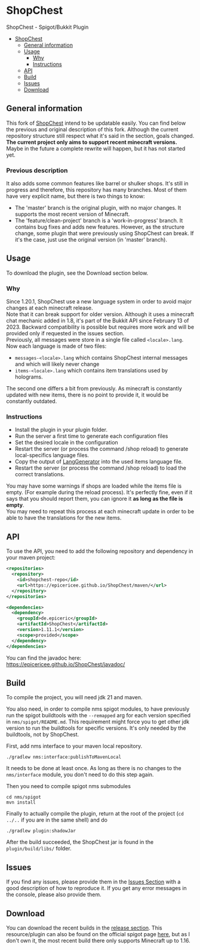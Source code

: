 # ShopChest

ShopChest - Spigot/Bukkit Plugin

<!-- TOC -->
* [ShopChest](#shopchest)
  * [General information](#general-information)
  * [Usage](#usage)
    * [Why](#why)
    * [Instructions](#instructions)
  * [API](#api)
  * [Build](#build)
  * [Issues](#issues)
  * [Download](#download)
<!-- TOC -->

## General information

This fork of [ShopChest](https://github.com/EpicEricEE/ShopChest) intend to be updatable easily.
You can find below the previous and original description of this fork.
Although the current repository structure still respect what it's said in the section, goals changed.
**The current project only aims to support recent minecraft versions.**
Maybe in the future a complete rewrite will happen, but it has not started yet.

### Previous description
It also adds some common features like barrel or shulker shops.
It's still in progress and therefore, this repository has many branches.
Most of them have very explicit name, but there is two things to know:

- The 'master' branch is the original plugin, with no major changes.
  It supports the most recent version of Minecraft.
- The 'feature/clean-project' branch is a 'work-in-progress' branch.
  It contains bug fixes and adds new features.
  However, as the structure change, some plugin that were previously using ShopChest can break.
  If it's the case, just use the original version (in 'master' branch).

## Usage

To download the plugin, see the Download section below. <br>

### Why
Since 1.20.1, ShopChest use a new language system in order to avoid major changes at each minecraft release. <br>
Note that it can break support for older version.
Although it uses a minecraft chat mechanic added in 1.8, it's part of the Bukkit API since February 13 of 2023.
Backward compatibility is possible but requires more work and will be provided only if requested in the issues section. <br>
Previously, all messages were store in a single file called `<locale>.lang`.
Now each language is made of two files:
- `messages-<locale>.lang` which contains ShopChest internal messages and which will likely never change
- `items-<locale>.lang` which contains item translations used by holograms.

The second one differs a bit from previously.
As minecraft is constantly updated with new items, there is no point to provide it, it would be constantly outdated.

### Instructions

- Install the plugin in your plugin folder.
- Run the server a first time to generate each configuration files
- Set the desired locale in the configuration
- Restart the server (or process the command /shop reload) to generate local-specifics language files.
- Copy the output of [LangGenerator](https://github.com/Flowsqy/ShopChestLangGenerator) into the used items language file.
- Restart the server (or process the command /shop reload) to load the correct translations.

You may have some warnings if shops are loaded while the items file is empty.
(For example during the reload process).
It's perfectly fine, even if it says that you should report them, you can ignore it **as long as the file is empty**.
<br>
You may need to repeat this process at each minecraft update in order to be able to have the translations for the new items.

## API

To use the API, you need to add the following repository and dependency in your maven project:

```xml
<repositories>
  <repository>
    <id>shopchest-repo</id>
    <url>https://epicericee.github.io/ShopChest/maven/</url>
  </repository>
</repositories>

<dependencies>
  <dependency>
    <groupId>de.epiceric</groupId>
    <artifactId>ShopChest</artifactId>
    <version>1.11.1</version>
    <scope>provided</scope>
  </dependency>
</dependencies>
```

You can find the javadoc here: https://epicericee.github.io/ShopChest/javadoc/

## Build

To compile the project, you will need jdk 21 and maven.

You also need, in order to compile nms spigot modules, to have previously run the spigot buildtools with the `--remapped` arg for each version specified in `nms/spigot/README.md`.
This requirement might force you to get other jdk version to run the buildtools for specific versions. It's only needed by the buildtools, not by ShopChest.

First, add nms interface to your maven local repository.
```batch
./gradlew nms:interface:publishToMavenLocal
```
It needs to be done at least once.
As long as there is no changes to the `nms/interface` module, you don't need to do this step again.

Then you need to compile spigot nms submodules
```batch
cd nms/spigot
mvn install
```

Finally to actually compile the plugin, return at the root of the project (`cd ../..` if you are in the same shell) and do
```batch
./gradlew plugin:shadowJar
```

After the build succeeded, the ShopChest jar is found in the `plugin/build/libs/` folder.

## Issues

If you find any issues, please provide them in the [Issues Section](https://github.com/Flowsqy/ShopChest/issues) with a
good description of how to reproduce it. If you get any error messages in the console, please also provide them.

## Download

You can download the recent builds in the [release section](https://github.com/Flowsqy/ShopChest/releases).
This resource/plugin can also be found on the official spigot
page [here](https://www.spigotmc.org/resources/shopchest.11431/), but as I don't own it, the most recent build there
only supports Minecraft up to 1.16.

